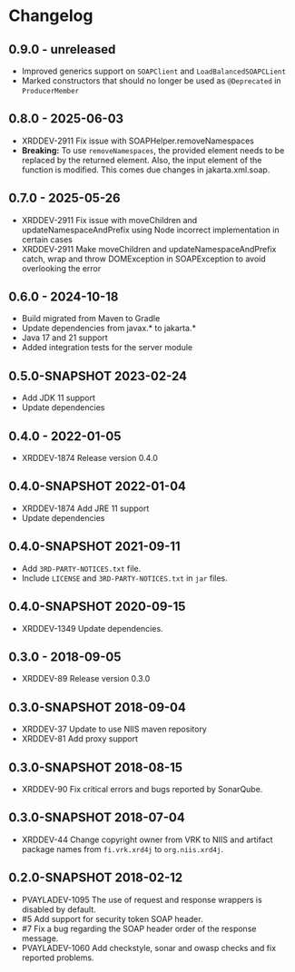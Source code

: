 # Changelog

## 0.9.0 - unreleased
- Improved generics support on `SOAPClient` and `LoadBalancedSOAPCLient`
- Marked constructors that should no longer be used as `@Deprecated` in `ProducerMember`

## 0.8.0 - 2025-06-03
- XRDDEV-2911 Fix issue with SOAPHelper.removeNamespaces
- **Breaking:** To use `removeNamespaces`, the provided element needs to be replaced by the returned element. Also, the input element of the function is modified. 
This comes due changes in jakarta.xml.soap.

## 0.7.0 - 2025-05-26
- XRDDEV-2911 Fix issue with moveChildren and updateNamespaceAndPrefix using Node incorrect implementation in certain cases 
- XRDDEV-2911 Make moveChildren and updateNamespaceAndPrefix catch, wrap and throw DOMException in SOAPException to avoid overlooking the error

## 0.6.0 - 2024-10-18
- Build migrated from Maven to Gradle 
- Update dependencies from javax.* to jakarta.*
- Java 17 and 21 support 
- Added integration tests for the server module

## 0.5.0-SNAPSHOT 2023-02-24
- Add JDK 11 support
- Update dependencies
 
## 0.4.0 - 2022-01-05
- XRDDEV-1874 Release version 0.4.0

## 0.4.0-SNAPSHOT 2022-01-04
- XRDDEV-1874 Add JRE 11 support
- Update dependencies

## 0.4.0-SNAPSHOT 2021-09-11
- Add `3RD-PARTY-NOTICES.txt` file.
- Include `LICENSE` and `3RD-PARTY-NOTICES.txt` in `jar` files. 

## 0.4.0-SNAPSHOT 2020-09-15
- XRDDEV-1349 Update dependencies.

## 0.3.0 - 2018-09-05
- XRDDEV-89 Release version 0.3.0

## 0.3.0-SNAPSHOT 2018-09-04
- XRDDEV-37 Update to use NIIS maven repository
- XRDDEV-81 Add proxy support

## 0.3.0-SNAPSHOT 2018-08-15
- XRDDEV-90 Fix critical errors and bugs reported by SonarQube.

## 0.3.0-SNAPSHOT 2018-07-04
- XRDDEV-44 Change copyright owner from VRK to NIIS and artifact package names from `fi.vrk.xrd4j` to `org.niis.xrd4j`.

## 0.2.0-SNAPSHOT 2018-02-12
- PVAYLADEV-1095 The use of request and response wrappers is disabled by default.
- #5 Add support for security token SOAP header.
- #7 Fix a bug regarding the SOAP header order of the response message.
- PVAYLADEV-1060 Add checkstyle, sonar and owasp checks and fix reported problems.
